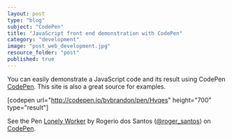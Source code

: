 ```yaml
---
layout: post
type: "blog"
subject: "CodePen"
title: "JavaScript front end demonstration with CodePen"
category: "development"
image: "post_web_development.jpg"
resource_folder: "post"
published: true
---
```


You can easily demonstrate a JavaScript code and its result using CodePen [CodePen](http://www.codepen.io "CodePen web site"). This site is also a great source for examples.


[codepen url="http://codepen.io/bvbrandon/pen/Hvqes" height="700" type="result"]

<p data-height="268" data-theme-id="9208" data-slug-hash="vdKmo" data-default-tab="result" data-user="roger_santos" class='codepen'>See the Pen <a href='http://codepen.io/roger_santos/pen/vdKmo/'>Lonely Worker</a> by Rogerio dos Santos (<a href='http://codepen.io/roger_santos'>@roger_santos</a>) on <a href='http://codepen.io'>CodePen</a>.</p>
<script async src="//codepen.io/assets/embed/ei.js"></script>
